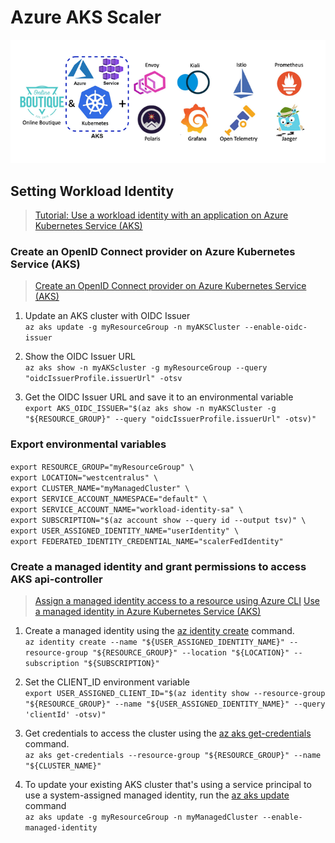 # Azure AKS Scaler

![AKS Scaling](assets/featured.aks-lab-logo.png)

## Setting Workload Identity

> [Tutorial: Use a workload identity with an application on Azure Kubernetes Service (AKS)](https://learn.microsoft.com/en-us/azure/aks/learn/tutorial-kubernetes-workload-identity)

### Create an OpenID Connect provider on Azure Kubernetes Service (AKS)
> [Create an OpenID Connect provider on Azure Kubernetes Service (AKS)](https://learn.microsoft.com/en-us/azure/aks/use-oidc-issuer)

1. Update an AKS cluster with OIDC Issuer <br>
`az aks update -g myResourceGroup -n myAKSCluster --enable-oidc-issuer`

2. Show the OIDC Issuer URL <br>
`az aks show -n myAKScluster -g myResourceGroup --query "oidcIssuerProfile.issuerUrl" -otsv`

3. Get the OIDC Issuer URL and save it to an environmental variable <br>
`export AKS_OIDC_ISSUER="$(az aks show -n myAKSCluster -g "${RESOURCE_GROUP}" --query "oidcIssuerProfile.issuerUrl" -otsv)"`


### Export environmental variables

`export RESOURCE_GROUP="myResourceGroup" \`  <br>
`export LOCATION="westcentralus" \` <br>
`export CLUSTER_NAME="myManagedCluster" \` <br>
`export SERVICE_ACCOUNT_NAMESPACE="default" \` <br>
`export SERVICE_ACCOUNT_NAME="workload-identity-sa" \` <br>
`export SUBSCRIPTION="$(az account show --query id --output tsv)" \` <br>
`export USER_ASSIGNED_IDENTITY_NAME="userIdentity" \` <br>
`export FEDERATED_IDENTITY_CREDENTIAL_NAME="scalerFedIdentity"`


### Create a managed identity and grant permissions to access AKS api-controller
> [Assign a managed identity access to a resource using Azure CLI](https://learn.microsoft.com/en-us/azure/active-directory/managed-identities-azure-resources/howto-assign-access-cli)
> [Use a managed identity in Azure Kubernetes Service (AKS)](https://learn.microsoft.com/en-us/azure/aks/use-managed-identity)

1. Create a managed identity using the [az identity create](https://learn.microsoft.com/en-us/cli/azure/identity#az-identity-create) command. <br>
`az identity create --name "${USER_ASSIGNED_IDENTITY_NAME}" --resource-group "${RESOURCE_GROUP}" --location "${LOCATION}" --subscription "${SUBSCRIPTION}"`

2. Set the CLIENT_ID environment variable <br>
`export USER_ASSIGNED_CLIENT_ID="$(az identity show --resource-group "${RESOURCE_GROUP}" --name "${USER_ASSIGNED_IDENTITY_NAME}" --query 'clientId' -otsv)"`

3. Get credentials to access the cluster using the [az aks get-credentials](https://learn.microsoft.com/en-us/cli/azure/aks#az_aks_get_credentials) command. <br>
`az aks get-credentials --resource-group "${RESOURCE_GROUP}" --name "${CLUSTER_NAME}"`

4. To update your existing AKS cluster that's using a service principal to use a system-assigned managed identity, run the [az aks update](https://learn.microsoft.com/en-us/cli/azure/aks#az_aks_update) command <br>
`az aks update -g myResourceGroup -n myManagedCluster --enable-managed-identity`
